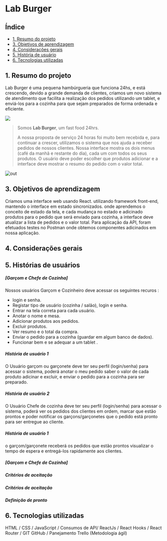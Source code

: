 # Lab Burger 

## Índice

- [1. Resumo do projeto](#1-resumo-do-projeto)
- [3. Objetivos de aprendizagem](#3-objetivos-de-aprendizagem)
- [4. Considerações gerais](#4-considerações-gerais)
- [5. História de usuário](#5-Garçom-e-chefe-de-Cozinha)
- [6. Tecnologias utilizadas](#6-Tecnologias)



## 1. Resumo do projeto

Lab Burger é uma pequena hambúrgueria que funciona 24hs, e está crescendo, devido a grande demanda de clientes, criamos um novo sistema de atendimento que facilita a realização dos pedidos utilizando um tablet, e enviá-los para a cozinha para que sejam preparados de forma ordenada e eficiente.


![](https://user-images.githubusercontent.com/110297/42118136-996b4a52-7bc6-11e8-8a03-ada078754715.jpg)


> Somos **Lab Burger**, um fast food 24hrs.
>
> A nossa proposta de serviço 24 horas foi muito bem recebida e, para continuar a
> crescer, utilizamos o sistema que nos ajuda a receber pedidos de nossos
> clientes.
Nossa interface mostra os dois menus (café da manhã e restante do dia), cada
um com todos os seus produtos. O usuário deve poder escolher que produtos
adicionar e a interface deve mostrar o resumo do pedido com o valor total.

![out](https://user-images.githubusercontent.com/110297/45984241-b8b51c00-c025-11e8-8fa4-a390016bee9d.gif)

## 3. Objetivos de aprendizagem

Criamos uma interface web usando React. utilizando framework front-end, mantendo o interface em estado sincronizados. onde aprendemos o conceito de estado da tela, e cada mudança no estado e adicinado produtos para o pedido que será  enviado para cozinha, a interface deve atualizar a lista de pedidos e o valor total.
Para aplicação da API, foram efetuados testes no Postman onde obtemos componentes adicinados em nossa aplicação. 

## 4. Considerações gerais


## 5. Histórias de usuários

##### [Garçom e Chefe de Cozinha]

Nossos usuários Garçom e Cozinheiro deve acessar os seguintes recuros :

- login e senha.
- Registar tipo de usuário (cozinha / salão), login e senha.
- Entrar na tela correta para cada usuário.
- Anotar o nome e mesa.
- Adicionar produtos aos pedidos.
- Excluir produtos.
- Ver resumo e o total da compra.
- Enviar o pedido para a cozinha (guardar em algum banco de dados).
- Funcionar bem e se adequar a um tablet .

##### História de usuário 1
 O Usuário garçom ou garçonete deve ter seu perfil (login/senha) para acessar o sistema, poderá anotar o meu pedido saber o valor de cada produto adicinar e excluir, e enviar o pedido para a cozinha para ser preparado.

##### História de usuário 2
O Usuário Chefe de cozinha deve ter seu perfil (login/senha) para acessar o sistema, poderá ver os pedidos dos clientes em ordem, marcar que estão prontos e poder notificar os garçons/garçonetes que o pedido está pronto para ser entregue ao cliente.

##### História de usuário 1
o garçom/garçonete receberá os pedidos que estão prontos visualizar o tempo de espera e entregá-los rapidamente aos clientes.


##### [Garçom e Chefe de Cozinha]



##### Critérios de aceitação

##### Critérios de aceitação

##### Definição de pronto

## 6. Tecnologias utilizadas

HTML / CSS / JavaScript / Consumos de API/ ReactJs / React Hooks / React Router / GIT GitHub / Panejamento Trello (Metodologia ágil)
